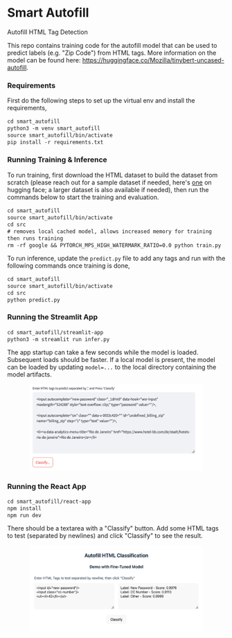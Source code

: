 # Smart Autofill
Autofill HTML Tag Detection

This repo contains training code for the autofill model that can be used to predict labels (e.g. "Zip Code") from HTML tags. More information on the model can be found here: https://huggingface.co/Mozilla/tinybert-uncased-autofill.

### Requirements
First do the following steps to set up the virtual env and install the requirements,

```
cd smart_autofill
python3 -m venv smart_autofill
source smart_autofill/bin/activate
pip install -r requirements.txt
```

### Running Training & Inference
To run training, first download the HTML dataset to build the dataset from scratch
(please reach out for a sample dataset if needed, here's [one](https://huggingface.co/datasets/Mozilla/autofill-dataset) on hugging face; a larger dataset is also available if needed), then run the commands below to start the training
and evaluation.

```shell
cd smart_autofill
source smart_autofill/bin/activate
cd src
# removes local cached model, allows increased memory for training then runs training
rm -rf google && PYTORCH_MPS_HIGH_WATERMARK_RATIO=0.0 python train.py
```

To run inference, update the `predict.py` file to add any tags and run with
the following commands once training is done,
```shell
cd smart_autofill
source smart_autofill/bin/activate
cd src
python predict.py
```

### Running the Streamlit App
```
cd smart_autofill/streamlit-app
python3 -m streamlit run infer.py
```

The app startup can take a few seconds while the model is loaded. Subsequent loads should be faster.
If a local model is present, the model can be loaded by updating `model=...` to the local directory containing the model artifacts.

<p align="center">
  <img src="assets/app_screenshot.png" width="400px" height="200px" />
</p>

### Running the React App
```
cd smart_autofill/react-app
npm install
npm run dev
```

There should be a textarea with a "Classify" button. Add some HTML tags to test (separated by newlines) and click "Classify" to see the result.

<p align="center">
  <img src="assets/react_app_screenshot.png" width="400px" height="200px" />
</p>
